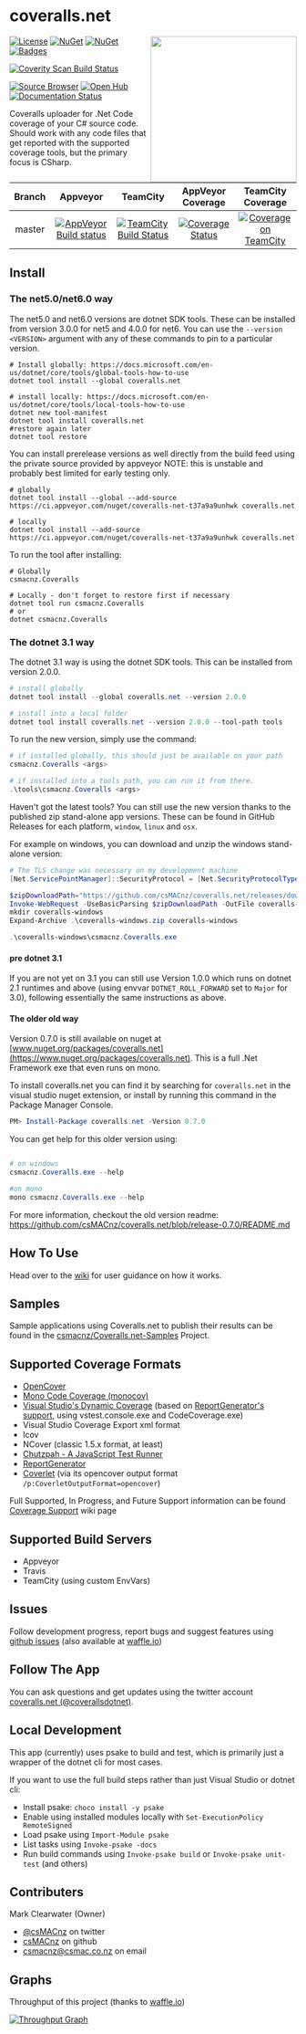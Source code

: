 coveralls.net
=============

<img align="right" width="256px" height="256px" src="http://img.csmac.nz/coverallsNet-256.svg">

[![License](http://img.shields.io/:license-mit-blue.svg)](http://csmacnz.mit-license.org)
[![NuGet](https://img.shields.io/nuget/v/coveralls.net.svg)](https://www.nuget.org/packages/coveralls.net)
[![NuGet](https://img.shields.io/nuget/dt/coveralls.net.svg)](https://www.nuget.org/packages/coveralls.net)
[![Badges](http://img.shields.io/:badges-16/16-ff6799.svg)](https://github.com/badges/badgerbadgerbadger)

[![Coverity Scan Build Status](https://scan.coverity.com/projects/3696/badge.svg)](https://scan.coverity.com/projects/3696)

[![Source Browser](https://img.shields.io/badge/Browse-Source-green.svg)](http://sourcebrowser.io/Browse/csMACnz/coveralls.net)
[![Open Hub](https://img.shields.io/badge/Open-Hub-0185CA.svg)](https://www.openhub.net/p/coverallsdotnet)
[![Documentation Status](https://readthedocs.org/projects/coverallsnet/badge/?version=latest)](https://readthedocs.org/projects/coverallsnet/?badge=latest)

Coveralls uploader for .Net Code coverage of your C# source code. Should work with any code files that get reported with the supported coverage tools, but the primary focus is CSharp.

| Branch  | Appveyor | TeamCity | AppVeyor Coverage | TeamCity Coverage |
|:-------:|:--------:|:--------:|:-----------------:|:-----------------:|
| master  |[![AppVeyor Build status](https://ci.appveyor.com/api/projects/status/m9hqgm8a38s4vke1/branch/master?svg=true)](https://ci.appveyor.com/project/MarkClearwater/coveralls-net/branch/master)|[![TeamCity Build Status](https://teamcity.jetbrains.com/app/rest/builds/buildType:OpenSourceProjects_CoverallsNet_Build,branch:master/statusIcon.svg)](https://teamcity.jetbrains.com/viewType.html?buildTypeId=OpenSourceProjects_CoverallsNet_Build&branch_OpenSourceProjects_CoverallsNet=master)|[![Coverage Status](https://img.shields.io/coveralls/csMACnz/coveralls.net/master.svg)](https://coveralls.io/r/csMACnz/coveralls.net?branch=master)|[![Coverage on TeamCity](https://img.shields.io/coveralls/csMACnz/coveralls.net/TC_master.svg)](https://coveralls.io/r/csMACnz/coveralls.net?branch=TC_master)|

Install
-------

### The net5.0/net6.0 way ###

The net5.0 and net6.0 versions are dotnet SDK tools. These can be installed from version 3.0.0 for net5 and 4.0.0 for net6. You can use the `--version <VERSION>` argument with any of these commands to pin to a particular version.

```
# Install globally: https://docs.microsoft.com/en-us/dotnet/core/tools/global-tools-how-to-use
dotnet tool install --global coveralls.net

# install locally: https://docs.microsoft.com/en-us/dotnet/core/tools/local-tools-how-to-use
dotnet new tool-manifest
dotnet tool install coveralls.net
#restore again later
dotnet tool restore
```

You can install prerelease versions as well directly from the build feed using the private source provided by appveyor
NOTE: this is unstable and probably best limited for early testing only.

```
# globally
dotnet tool install --global --add-source https://ci.appveyor.com/nuget/coveralls-net-t37a9a9unhwk coveralls.net

# locally
dotnet tool install --add-source https://ci.appveyor.com/nuget/coveralls-net-t37a9a9unhwk coveralls.net
```

To run the tool after installing:

```
# Globally
csmacnz.Coveralls

# Locally - don't forget to restore first if necessary
dotnet tool run csmacnz.Coveralls
# or
dotnet csmacnz.Coveralls
```

### The dotnet 3.1 way ####

The dotnet 3.1 way is using the dotnet SDK tools. This can be installed from version 2.0.0.

``` powershell
# install globally
dotnet tool install --global coveralls.net --version 2.0.0

# install into a local folder
dotnet tool install coveralls.net --version 2.0.0 --tool-path tools
```

To run the new version, simply use the command:

``` powershell
# if installed globally, this should just be available on your path
csmacnz.Coveralls <args>

# if installed into a tools path, you can run it from there.
.\tools\csmacnz.Coveralls <args>
```

Haven't got the latest tools? You can still use the new version thanks to the published zip stand-alone app versions. These can be found in GitHub Releases for each platform, `window`, `linux` and `osx`.

For example on windows, you can download and unzip the windows stand-alone version:

``` powershell
# The TLS change was necessary on my development machine
[Net.ServicePointManager]::SecurityProtocol = [Net.SecurityProtocolType]::Tls12

$zipDownloadPath="https://github.com/csMACnz/coveralls.net/releases/download/2.0.0/coveralls.net.2.0.0-windows.zip"
Invoke-WebRequest -UseBasicParsing $zipDownloadPath -OutFile coveralls-windows.zip
mkdir coveralls-windows
Expand-Archive .\coveralls-windows.zip coveralls-windows

.\coveralls-windows\csmacnz.Coveralls.exe

```
#### pre dotnet 3.1 ####

If you are not yet on 3.1 you can still use Version 1.0.0 which runs on dotnet 2.1 runtimes and above (using envvar `DOTNET_ROLL_FORWARD` set to `Major` for 3.0), following essentially the same instructions as above.

#### The older old way ####

Version 0.7.0 is still available on nuget at [www.nuget.org/packages/coveralls.net](https://www.nuget.org/packages/coveralls.net). This is a full .Net Framework exe that even runs on mono.

To install coveralls.net you can find it by searching for `coveralls.net` in the visual studio nuget extension, or install by running this command in the Package Manager Console.

``` powershell
PM> Install-Package coveralls.net -Version 0.7.0
```

You can get help for this older version using:

``` powershell

# on windows
csmacnz.Coveralls.exe --help

#on mono
mono csmacnz.Coveralls.exe --help
```

For more information, checkout the old version readme: https://github.com/csMACnz/coveralls.net/blob/release-0.7.0/README.md

How To Use
----------

Head over to the [wiki](https://github.com/csMACnz/coveralls.net/wiki) for user guidance on how it works.

Samples
-------

Sample applications using Coveralls.net to publish their results can be found in the [csmacnz/Coveralls.net-Samples](https://github.com/csmacnz/Coveralls.net-Samples) Project.

Supported Coverage Formats
--------------------------

* [OpenCover](https://github.com/sawilde/opencover)
* [Mono Code Coverage (monocov)](http://www.mono-project.com/docs/debug+profile/profile/code-coverage/)
* [Visual Studio's Dynamic Coverage](http://msdn.microsoft.com/en-us/library/dd299398%28v=vs.90%29.aspx) (based on [ReportGenerator's support](https://reportgenerator.codeplex.com/wikipage?title=Visual%20Studio%20Coverage%20Tools),  using vstest.console.exe and CodeCoverage.exe)
* Visual Studio Coverage Export xml format
* lcov
* NCover (classic 1.5.x format, at least)
* [Chutzpah - A JavaScript Test Runner](https://github.com/mmanela/chutzpah)
* [ReportGenerator](http://danielpalme.github.io/ReportGenerator/)
* [Coverlet](https://github.com/tonerdo/coverlet) (via its opencover output format `/p:CoverletOutputFormat=opencover`)

Full Supported, In Progress, and Future Support information can be found [Coverage Support](https://github.com/csMACnz/coveralls.net/wiki/Coverage-Support) wiki page

Supported Build Servers
-----------------------

* Appveyor
* Travis
* TeamCity (using custom EnvVars)

Issues
------

Follow development progress, report bugs and suggest features using [github issues](https://github.com/csMACnz/coveralls.net/issues) (also available at [waffle.io](https://waffle.io/csmacnz/coveralls.net))

Follow The App
--------------

You can ask questions and get updates using the twitter account [coveralls.net (@coverallsdotnet)](https://twitter.com/coverallsdotnet).

Local Development
-----------------

This app (currently) uses psake to build and test, which is primarily just a wrapper of the dotnet cli for most cases.

If you want to use the full build steps rather than just Visual Studio or dotnet cli:

* Install psake:  `choco install -y psake`
* Enable using installed modules locally with `Set-ExecutionPolicy RemoteSigned`
* Load psake using `Import-Module psake`
* List tasks using `Invoke-psake -docs`
* Run build commands using `Invoke-psake build` or `Invoke-psake unit-test` (and others)

Contributers
------------

Mark Clearwater (Owner)

* [@csMACnz](https://twitter.com/csmacnz) on twitter
* [csMACnz](https://github.com/csMACnz) on github
* <csmacnz@csmac.co.nz> on email

Graphs
------

Throughput of this project (thanks to [waffle.io](https://waffle.io/))

[![Throughput Graph](https://graphs.waffle.io/csmacnz/coveralls.net/throughput.svg)](https://waffle.io/csmacnz/coveralls.net/metrics)

